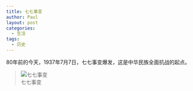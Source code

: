 ```yaml
---
title: 七七事变
author: Paul
layout: post
categories:
  - 生活
tags:
  - 历史
---
```


80年前的今天，1937年7月7日，七七事变爆发，这是中华民族全面抗战的起点。


> ![七七事变](https://imgs.gq/2017-0709/77.png)    
> 七七事变